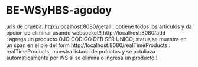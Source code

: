 # BE-WSyHBS-agodoy
urls de prueba:
http://localhost:8080/getall 
    : obtiene todos los articulos y da opcion de eliminar usando websocket!!
http://localhost:8080/add    
    : agrega un producto OJO CODIGO DEB SER UNICO, status se muestra en un span en el pie del form
http://localhost:8080/realTimeProducts
    : realTimeProducts, muestra listado de prductos y se actuliaza automaticamente por WS si se elimina o ingresa un producto!!


